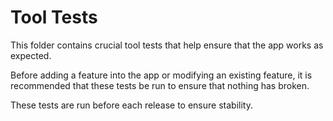 # Tool Tests
This folder contains crucial tool tests that help ensure that the app works as expected.

Before adding a feature into the app or modifying an existing feature, it is recommended that these tests be run to ensure that nothing has broken.

These tests are run before each release to ensure stability.
